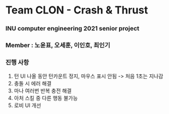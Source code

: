 ﻿# Team CLON - Crash & Thrust
 ### INU computer engineering 2021 senior project<br>
 ### Member : 노윤표, 오세훈, 이인호, 최인기

### 진행 사항
1. 턴 UI 나올 동안 턴카운트 정지, 마우스 표시 안됨 -> 처음 1초는 지나감
2. 충돌 시 에러 해결
3. 마나 여러번 반복 충전 해결
4. 아처 스킬 중 다른 행동 불가능
5. 로비 UI 개선

